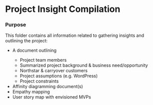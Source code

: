# Project Insight Compilation

<h3>Purpose</h3>

This folder contains all information related to gathering insights and outlining the project:

<ul>
  <li> A document outlining </li>
    <ul>
      <li>Project team members</li>
      <li>Summarized project background & business need/opportunity</li>
      <li>Northstar & carryover customers</li>
      <li>Project assumptions (e.g. WordPress)</li>
      <li>Project constraints</li>
    </ul>
  <li>Affinity diagramming document(s)</li>
  <li>Empathy mapping</li>
  <li>User story map with envisioned MVPs</li>
</ul>
